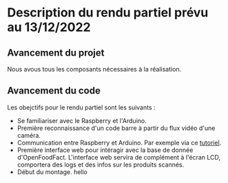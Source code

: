 # Description du rendu partiel prévu au 13/12/2022

## Avancement du projet
Nous avous tous les composants nécessaires à la réalisation.

## Avancement du code
Les obejctifs pour le rendu partiel sont les suivants :
- Se familiariser avec le Raspberry et l'Arduino.
- Première reconnaissance d'un code barre à partir du flux vidéo d'une caméra.
- Communication entre Raspberry et Arduino. Par exemple via ce [tutoriel](https://www.aranacorp.com/fr/communication-serie-entre-raspberry-pi-et-arduino/).
- Première interface web pour intéragir avec la base de donnée d'OpenFoodFact. L'interface web servira de complément à l'écran LCD, comportera des logs et des infos sur les produits scannés.
- Début du montage.
hello
